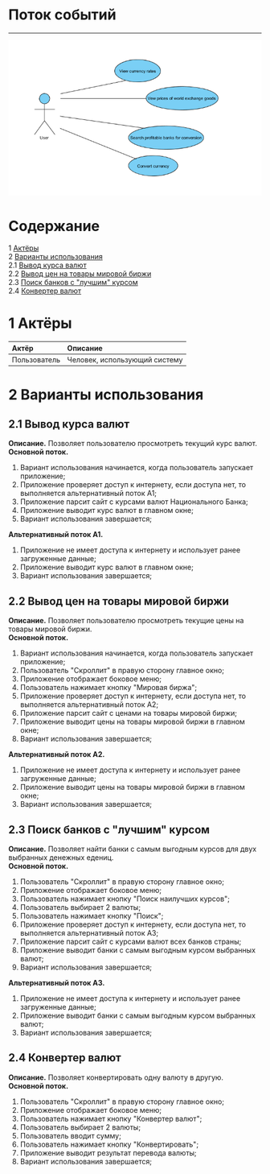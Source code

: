 # Поток событий
---

![UseCase](../UseCase/UseCaseDiagram.png)

# Содержание
1 [Актёры](#1) <br>
2 [Варианты использования](#2) <br>
2.1 [Вывод курса валют](#2.1) <br>
2.2 [Вывод цен на товары мировой биржи](#2.2) <br>
2.3 [Поиск банков с "лучшим" курсом](#2.3) <br>
2.4 [Конвертер валют](#2.4) <br>

<a name="1"/>

# 1 Актёры

| Актёр | Описание |
|:--|:--|
| Пользователь | Человек, использующий систему |

<a name="2"/>

# 2 Варианты использования

<a name="2.1"/>

## 2.1 Вывод курса валют

**Описание.** Позволяет пользователю просмотреть текущий курс валют.  
**Основной поток.**
1. Вариант использования начинается, когда пользователь запускает приложение;
2. Приложение проверяет доступ к интернету, если доступа нет, то выполняется альтернативный поток А1;
3. Приложение парсит сайт с курсами валют Национального Банка;
4. Приложение выводит курс валют в главном окне;
5. Вариант использования завершается;

**Альтернативный поток А1.**
1. Приложение не имеет доступа к интернету и использует ранее загруженные данные;
2. Приложение выводит курс валют в главном окне;
3. Вариант использования завершается;

<a name="2.2"/>

## 2.2 Вывод цен на товары мировой биржи

**Описание.** Позволяет пользователю просмотреть текущие цены на товары мировой биржи.  
**Основной поток.**
1. Вариант использования начинается, когда пользователь запускает приложение;
2. Пользователь "Скроллит" в правую сторону главное окно;
3. Приложение отображает боковое меню;
4. Пользователь нажимает кнопку "Мировая биржа";
5. Приложение проверяет доступ к интернету, если доступа нет, то выполняется альтернативный поток А2;
6. Приложение парсит сайт с ценами на товары мировой биржи;
7. Приложение выводит цены на товары мировой биржи в главном окне;
8. Вариант использования завершается;

**Альтернативный поток А2.**
1. Приложение не имеет доступа к интернету и использует ранее загруженные данные;
2. Приложение выводит цены на товары мировой биржи в главном окне;
3. Вариант использования завершается;


<a name="2.3"/>

## 2.3 Поиск банков с "лучшим" курсом

**Описание.** Позволяет найти банки с самым выгодным курсов для двух выбранных денежных едениц.   
**Основной поток.**
1. Пользователь "Скроллит" в правую сторону главное окно;
3. Приложение отображает боковое меню;
4. Пользователь нажимает кнопку "Поиск наилучших курсов";
5. Пользователь выбирает 2 валюты;
6. Пользователь нажимает кнопку "Поиск";
7. Приложение проверяет доступ к интернету, если доступа нет, то выполняется альтернативный поток А3;
8. Приложение парсит сайт с курсами валют всех банков страны;
9. Приложение выводит банки с самым выгодным курсом выбранных валют;
10. Вариант использования завершается;

**Альтернативный поток А3.**
1. Приложение не имеет доступа к интернету и использует ранее загруженные данные;
2. Приложение выводит банки с самым выгодным курсом выбранных валют;
3. Вариант использования завершается;


<a name="2.4"/>

## 2.4 Конвертер валют

**Описание.** Позволяет конвертировать одну валюту в другую.  
**Основной поток.**
1. Пользователь "Скроллит" в правую сторону главное окно;
2. Приложение отображает боковое меню;
3. Пользователь нажимает кнопку "Конвертер валют";
4. Пользователь выбирает 2 валюты;
5. Пользователь вводит сумму;
6. Пользователь нажимает кнопку "Конвертировать";
7. Приложение выводит результат перевода валюты; 
8. Вариант использования завершается;